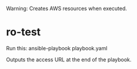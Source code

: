 Warning: Creates AWS resources when executed.

# ro-test
Run this: ansible-playbook playbook.yaml

Outputs the access URL at the end of the playbook.
